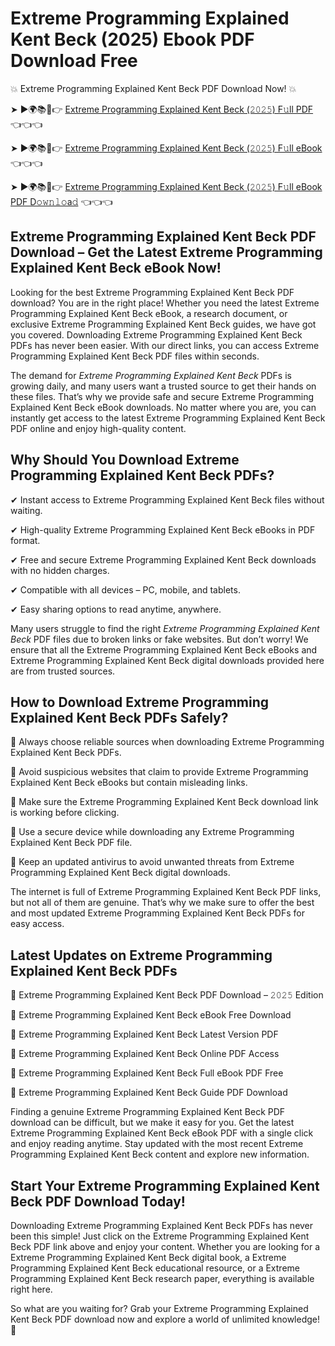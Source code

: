 # Extreme Programming Explained Kent Beck (2025) Ebook PDF Download Free

💥 Extreme Programming Explained Kent Beck PDF Download Now! 💥

➤ ►🌍📚📱👉 [Extreme Programming Explained Kent Beck (𝟸𝟶𝟸𝟻) F𝚞ll PDF](https://getpdf.xyz/extreme-programming-explained-kent-beck) 👈👈👈


➤ ►🌍📚📱👉 [Extreme Programming Explained Kent Beck (𝟸𝟶𝟸𝟻) F𝚞ll eBook](https://getpdf.xyz/extreme-programming-explained-kent-beck) 👈👈👈


➤ ►🌍📚📱👉 [Extreme Programming Explained Kent Beck (𝟸𝟶𝟸𝟻) F𝚞ll eBook PDF D𝚘𝚠𝚗𝚕𝚘a𝚍](https://getpdf.xyz/extreme-programming-explained-kent-beck) 👈👈👈


## Extreme Programming Explained Kent Beck PDF Download – Get the Latest Extreme Programming Explained Kent Beck eBook Now!

Looking for the best Extreme Programming Explained Kent Beck PDF download? You are in the right place! Whether you need the latest Extreme Programming Explained Kent Beck eBook, a research document, or exclusive Extreme Programming Explained Kent Beck guides, we have got you covered. Downloading Extreme Programming Explained Kent Beck PDFs has never been easier. With our direct links, you can access Extreme Programming Explained Kent Beck PDF files within seconds.

The demand for *Extreme Programming Explained Kent Beck* PDFs is growing daily, and many users want a trusted source to get their hands on these files. That’s why we provide safe and secure Extreme Programming Explained Kent Beck eBook downloads. No matter where you are, you can instantly get access to the latest Extreme Programming Explained Kent Beck PDF online and enjoy high-quality content.

## Why Should You Download Extreme Programming Explained Kent Beck PDFs?

✔ Instant access to Extreme Programming Explained Kent Beck files without waiting.

✔ High-quality Extreme Programming Explained Kent Beck eBooks in PDF format.

✔ Free and secure Extreme Programming Explained Kent Beck downloads with no hidden charges.

✔ Compatible with all devices – PC, mobile, and tablets.

✔ Easy sharing options to read anytime, anywhere.

Many users struggle to find the right *Extreme Programming Explained Kent Beck* PDF files due to broken links or fake websites. But don’t worry! We ensure that all the Extreme Programming Explained Kent Beck eBooks and Extreme Programming Explained Kent Beck digital downloads provided here are from trusted sources.

## How to Download Extreme Programming Explained Kent Beck PDFs Safely?

📌 Always choose reliable sources when downloading Extreme Programming Explained Kent Beck PDFs.

📌 Avoid suspicious websites that claim to provide Extreme Programming Explained Kent Beck eBooks but contain misleading links.

📌 Make sure the Extreme Programming Explained Kent Beck download link is working before clicking.

📌 Use a secure device while downloading any Extreme Programming Explained Kent Beck PDF file.

📌 Keep an updated antivirus to avoid unwanted threats from Extreme Programming Explained Kent Beck digital downloads.

The internet is full of Extreme Programming Explained Kent Beck PDF links, but not all of them are genuine. That’s why we make sure to offer the best and most updated Extreme Programming Explained Kent Beck PDFs for easy access.

## Latest Updates on Extreme Programming Explained Kent Beck PDFs

🔹 Extreme Programming Explained Kent Beck PDF Download – 𝟸𝟶𝟸𝟻 Edition

🔹 Extreme Programming Explained Kent Beck eBook Free Download

🔹 Extreme Programming Explained Kent Beck Latest Version PDF

🔹 Extreme Programming Explained Kent Beck Online PDF Access

🔹 Extreme Programming Explained Kent Beck Full eBook PDF Free

🔹 Extreme Programming Explained Kent Beck Guide PDF Download

Finding a genuine Extreme Programming Explained Kent Beck PDF download can be difficult, but we make it easy for you. Get the latest Extreme Programming Explained Kent Beck eBook PDF with a single click and enjoy reading anytime. Stay updated with the most recent Extreme Programming Explained Kent Beck content and explore new information.

## Start Your Extreme Programming Explained Kent Beck PDF Download Today!

Downloading Extreme Programming Explained Kent Beck PDFs has never been this simple! Just click on the Extreme Programming Explained Kent Beck PDF link above and enjoy your content. Whether you are looking for a Extreme Programming Explained Kent Beck digital book, a Extreme Programming Explained Kent Beck educational resource, or a Extreme Programming Explained Kent Beck research paper, everything is available right here.

So what are you waiting for? Grab your Extreme Programming Explained Kent Beck PDF download now and explore a world of unlimited knowledge! 🚀